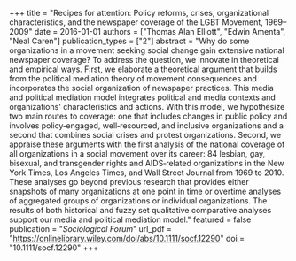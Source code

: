+++
title = "Recipes for attention: Policy reforms, crises, organizational characteristics, and the newspaper coverage of the LGBT Movement, 1969–2009"
date = 2016-01-01
authors = ["Thomas Alan Elliott", "Edwin Amenta", "Neal Caren"]
publication_types = ["2"]
abstract = "Why do some organizations in a movement seeking social change gain extensive national newspaper coverage? To address the question, we innovate in theoretical and empirical ways. First, we elaborate a theoretical argument that builds from the political mediation theory of movement consequences and incorporates the social organization of newspaper practices. This media and political mediation model integrates political and media contexts and organizations' characteristics and actions. With this model, we hypothesize two main routes to coverage: one that includes changes in public policy and involves policy‐engaged, well‐resourced, and inclusive organizations and a second that combines social crises and protest organizations. Second, we appraise these arguments with the first analysis of the national coverage of all organizations in a social movement over its career: 84 lesbian, gay, bisexual, and transgender rights and AIDS‐related organizations in the New York Times, Los Angeles Times, and Wall Street Journal from 1969 to 2010. These analyses go beyond previous research that provides either snapshots of many organizations at one point in time or overtime analyses of aggregated groups of organizations or individual organizations. The results of both historical and fuzzy set qualitative comparative analyses support our media and political mediation model."
featured = false
publication = "*Sociological Forum*"
url_pdf = "https://onlinelibrary.wiley.com/doi/abs/10.1111/socf.12290"
doi = "10.1111/socf.12290"
+++

